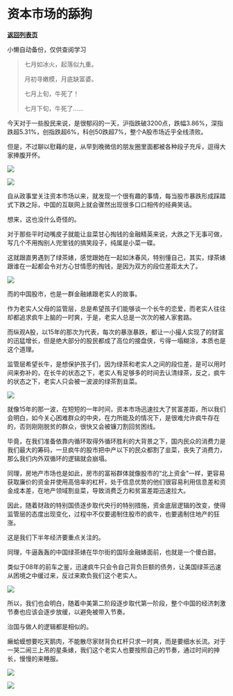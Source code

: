 # 资本市场的舔狗

[**返回列表页**](/gzh/政事堂2019)

小懒自动备份，仅供查阅学习

  

>  
>
>
> 七月如冰火，起落似九重。
>
> 月初寻嫩模，月底缺富婆。
>
>  
>
>
> 七月上旬，牛死了！  
>
>
> 七月下旬，牛死了......

  

今天对于一些股民来说，是很郁闷的一天，沪指跌破3200点，跌幅3.86%，深指跌超5.31%，创指跌超6%，科创50跌超7%，整个A股市场近乎全线溃败。

  

但是，不过聊以慰藉的是，从早到晚微信的朋友圈里面都被各种段子充斥，逗得大家捧腹开怀。

![](https://mmbiz.qpic.cn/mmbiz_png/rxhS23yu8cPibDPtLgWnRPJvKZo1sqVJcNVWCzDbqFyOKx2PYWItaPuo2XyQwW4YkhRGnJIoIVCDa5PnJFoOE4w/640?wx_fmt=png)

![](https://mmbiz.qpic.cn/mmbiz_png/rxhS23yu8cPibDPtLgWnRPJvKZo1sqVJcticpnKJnSWYqcztBQNenqRX0Imf5g9auOsXtxPyDDfzAgibVPJROwUUA/640?wx_fmt=png)  

自从政事堂关注资本市场以来，就发现一个很有趣的事情，每当股市暴跌形成踩踏式下跌之际，中国的互联网上就会骤然出现很多口口相传的经典笑话。

  

想来，这也没什么奇怪的。

  

对于那些平时动嘴皮子就能让韭菜甘心掏钱的金融精英来说，大跌之下无事可做，写几个不用掏别人兜里钱的搞笑段子，纯属是小菜一碟。

  

这就跟直男遇到了绿茶婊，感觉跟她在一起如沐春风，特别懂自己，其实，绿茶婊跟谁在一起都会令对方心甘情愿的掏钱，是因为双方的段位差距太大了。  

  

![](https://mmbiz.qpic.cn/mmbiz_jpg/rxhS23yu8cPibDPtLgWnRPJvKZo1sqVJcF0xXAicDz0vyVTa6Bib2iceelsjz7Hrq4wCj32LXtMAnxbWrbSXswPicQQ/640?wx_fmt=jpeg)

  

而的中国股市，也是一群金融婊跟老实人的故事。

  

作为老实人父母的监管层，总是希望孩子们能够谈一个长牛的恋爱，而老实人往往却都追求疯牛上脑的一时爽，于是，老实人总是一次次的被人家套路。

  

而纵观A股，以15年的那次为代表，每次的暴涨暴跌，都让一小撮人实现了的财富的迅猛增长，但是绝大部分的股民都成了高位的接盘侠，亏得一塌糊涂，本质也是这个道理。

  

监管层希望长牛，是想保护孩子们，因为绿茶和老实人之间的段位差，是可以用时间来弥补的，在长牛的状态之下，老实人有足够多的时间去认清绿茶，反之，疯牛的状态之下，老实人只会被一波波的绿茶割韭菜。

  

![](https://mmbiz.qpic.cn/mmbiz_jpg/rxhS23yu8cPibDPtLgWnRPJvKZo1sqVJcZLpxkpetK2kLpia91R6FcVuOERnHvibFbYXmxcoZBNd7xxPw4uiaB3xSg/640?wx_fmt=jpeg)

  

就像15年的那一波，在短短的一年时间，资本市场迅速拉大了贫富差距，所以我们会明白，如今关心困难群众的中央，在力所能及的情况下，是很难允许疯牛存在的，否则刚刚脱贫的群众，很快又会被镰刀割回贫困线。  

  

毕竟，在我们准备依靠内循环取得外循环胜利的大背景之下，国内民众的消费力是我们最大的筹码，一旦疯牛的股市把中产以下的民众都割了韭菜，丧失了消费力，那么我们内外双循环的逻辑就会崩塌。

  

同理，房地产市场也是如此，房市的富裕群体就像股市的“北上资金”一样，更容易获取廉价的资金并使用高倍率的杠杆，处于信息优势的他们很容易利用信息差和资金成本差，在地产领域割韭菜，导致消费乏力和贫富差距迅速拉大。

  

因此，随着财政的特别国债逐步取代央行的特别措施，资金底层逻辑的改变，使得监管层的态度出现变化，过程中不仅要遏制住股市的疯牛，也要遏制住地产的狂涨。

  

这是我们下半年经济要重点关注的。

  

同理，牛逼轰轰的中国绿茶婊在华尔街的国际金融婊面前，也就是一个傻白甜。

  

类似于08年的前车之鉴，迅速疯牛只会令自己背负巨额的债务，让美国绿茶迅速从困境之中缓过来，反过来欺负我们这个老实人。

  

![](https://mmbiz.qpic.cn/mmbiz_gif/rxhS23yu8cPibDPtLgWnRPJvKZo1sqVJcQJAp4A49b03lnBleyzrlr4pW2icsH1HNtib8wsXAprhSiaHy23fCE8gDQ/640?wx_fmt=gif)

  

所以，我们也会明白，随着中美第二阶段逐步取代第一阶段，整个中国的经济刺激节奏也应该会逐步放缓，以避免被带入节奏。

  

治国与做人的逻辑都是相似的。

  

癞蛤蟆想要吃天鹅肉，不能散尽家财背负杠杆只求一时爽，而是要细水长流。对于一哭二闹三上吊的星条婊，我们这个老实人也要按照自己的节奏，通过时间的抻长，慢慢的来睡服。

  

![](https://mmbiz.qpic.cn/mmbiz_jpg/rxhS23yu8cPibDPtLgWnRPJvKZo1sqVJc8T6dtwvP3wIibdvcLPojlfmQUqYCOVdTEWTPAA8yvNUWrqEUV50CAZA/640?wx_fmt=jpeg)

  

![](https://mmbiz.qpic.cn/mmbiz_jpg/rxhS23yu8cPp0iaKAfe0ZsWfgGcY72o9Nror8TicrtnlDsqzY7y4Kum4fM3X0FMEGlbvm9HvZUiaETSnLt4DHNLbQ/640?wx_fmt=jpeg)

